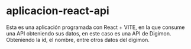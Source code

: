 # aplicacion-react-api
Esta es una aplicación programada con React + VITE, en la que consume una API obteniendo sus datos, en este caso es una API de Digimon. Obteniendo la id, el nombre, entre otros datos del digimon.
